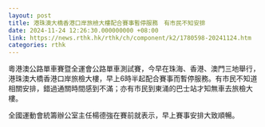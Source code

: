 ```yaml
---
layout: post
title: 港珠澳大橋香港口岸旅檢大樓配合賽事暫停服務　有市民不知安排
date: 2024-11-24 12:26:30.000000000 +08:00
link: https://news.rthk.hk/rthk/ch/component/k2/1780598-20241124.htm
categories: rthk
---
```


粵港澳公路單車賽暨全運會公路單車測試賽，今早在珠海、香港、澳門三地舉行，港珠澳大橋香港口岸旅檢大樓，早上6時半起配合賽事而暫停服務。有市民不知道相關安排，錯過通關時間感到不滿；亦有市民到東涌的巴士站才知無車去旅檢大樓。

全國運動會統籌辦公室主任楊德強在賽前就表示，早上賽事安排大致順暢。
